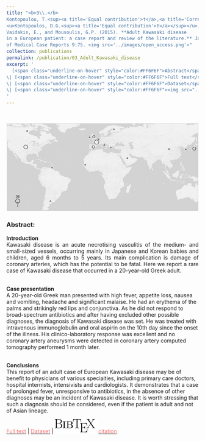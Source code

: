```yaml
---
title: "<b>3\\.</b> 
Kontopoulou, T.<sup><a title='Equal contribution'>†</a>,<a title='Corresponding author'>✉</a></sup>, 
<u>Kontopoulos, D.G.<sup><a title='Equal contribution'>†</a></sup></u>, 
Vaidakis, E., and Mousoulis, G.P. (2015). **Adult Kawasaki disease 
in a European patient: a case report and review of the literature.** Journal 
of Medical Case Reports 9:75. <img src='../images/open_access.png'>"
collection: publications
permalink: /publication/03_Adult_Kawasaki_disease
excerpt: '
  [<span class="underline-on-hover" style="color:#FF6F6F">Abstract</span>](../publication/03_Adult_Kawasaki_disease)
\| [<span class="underline-on-hover" style="color:#FF6F6F">Full text</span>](https://jmedicalcasereports.biomedcentral.com/articles/10.1186/s13256-015-0516-9)
\| [<span class="underline-on-hover" style="color:#FF6F6F">Dataset</span>](https://figshare.com/articles/Clinico_laboratory_values_of_an_adult_patient_with_Kawasaki_disease_in_Europe/1080767)
\| [<span class="underline-on-hover" style="color:#FF6F6F"><img src="../images/bibtex.svg">citation</span>](../bibtex/3_Kawasaki.bib)
'
---
```


<br><center><img src="../images/publications/kawasaki_figure.jpg"></center>

### Abstract:

<p style='text-align: justify;'>
<b>Introduction</b><br>
Kawasaki disease is an acute necrotising vasculitis of the medium- and 
small-sized vessels, occurring mainly in Japanese and Korean babies and 
children, aged 6 months to 5 years. Its main complication is damage of 
coronary arteries, which has the potential to be fatal. Here we report a 
rare case of Kawasaki disease that occurred in a 20-year-old Greek adult.<br><br>

<b>Case presentation</b><br>
A 20-year-old Greek man presented with high fever, appetite loss, nausea 
and vomiting, headache and significant malaise. He had an erythema of 
the palms and strikingly red lips and conjunctiva. As he did not respond 
to broad-spectrum antibiotics and after having excluded other possible 
diagnoses, the diagnosis of Kawasaki disease was set. He was treated with 
intravenous immunoglobulin and oral aspirin on the 10th day since the 
onset of the illness. His clinico-laboratory response was excellent and 
no coronary artery aneurysms were detected in coronary artery computed 
tomography performed 1 month later.<br><br>

<b>Conclusions</b><br>
This report of an adult case of European Kawasaki disease may be of benefit to physicians of various specialties, including primary care doctors, hospital internists, intensivists and cardiologists. It demonstrates that a case of prolonged fever, unresponsive to antibiotics, in the absence of other diagnoses may be an incident of Kawasaki disease. It is worth stressing that such a diagnosis should be considered, even if the patient is adult and not of Asian lineage.
</p>

[<span class="underline-on-hover" style="color:#FF6F6F">Full text</span>](https://jmedicalcasereports.biomedcentral.com/articles/10.1186/s13256-015-0516-9)
\| [<span class="underline-on-hover" style="color:#FF6F6F">Dataset</span>](https://figshare.com/articles/Clinico_laboratory_values_of_an_adult_patient_with_Kawasaki_disease_in_Europe/1080767)
\| [<span class="underline-on-hover" style="color:#FF6F6F"><img src="../images/bibtex.svg">citation</span>](../bibtex/3_Kawasaki.bib)

